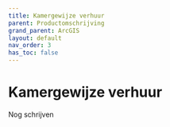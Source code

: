 ```yaml
---
title: Kamergewijze verhuur
parent: Productomschrijving
grand_parent: ArcGIS
layout: default
nav_order: 3
has_toc: false
---
```


# Kamergewijze verhuur
Nog schrijven
